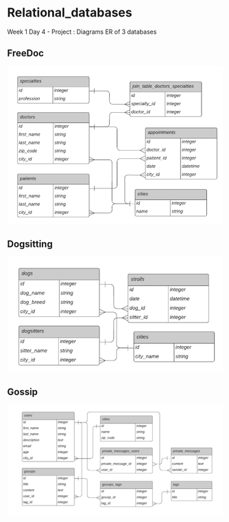 # Relational_databases
Week 1 Day 4 - Project : Diagrams ER of 3 databases

## FreeDoc

<img src=/Diagram_FreeDoc.png width="600">

## Dogsitting

<img src=/Diagram_Dogsitting.png width="600">

## Gossip

<img src=/Diagram_Gossip.png width="600">
